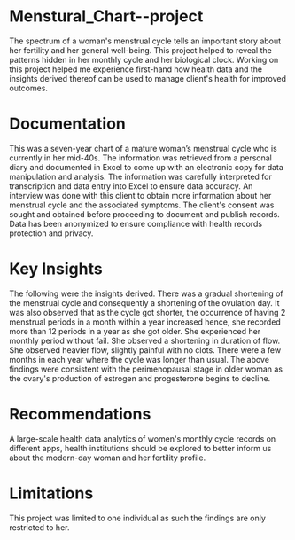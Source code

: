 # Menstural_Chart--project
 The spectrum of a woman's menstrual cycle tells an important story about her fertility and her general well-being. This project helped to reveal the patterns hidden in her monthly cycle and her biological clock. Working on this project helped me experience first-hand how health data and the insights derived thereof can be used to  manage client's health for improved outcomes.
 
# Documentation
This was a seven-year chart of a mature woman’s menstrual cycle who is currently in her mid-40s. The information was retrieved from a personal diary and documented in Excel to come up with an electronic copy for data manipulation and analysis. The information was carefully interpreted for transcription and data entry into Excel to ensure data accuracy. An interview was done with this client to obtain more information about her menstrual cycle and the associated symptoms.
The client's consent was sought and obtained before proceeding to document and publish records. Data has been anonymized to ensure compliance with health records protection and privacy.
# Key Insights
The following were the insights derived.
There was a gradual shortening of the menstrual cycle and consequently a shortening of the ovulation day.
It was also observed that as the cycle got shorter, the occurrence of  having 2  menstrual periods in a month within a year increased hence, she recorded more than 12 periods in a year as she got older. 
She experienced her monthly period without fail.
She observed a shortening in duration of flow.
She observed heavier flow, slightly painful with no clots.
There were a few months in each year where the cycle was longer than usual.
The above findings were consistent with the perimenopausal stage in older woman as the ovary's production of estrogen and progesterone begins to decline.

# Recommendations
A large-scale health data analytics of women's monthly cycle records on different apps, health institutions should be explored to better inform us about the modern-day woman and her fertility profile.

# Limitations
This project was limited to one individual as such the findings are only restricted to her.
